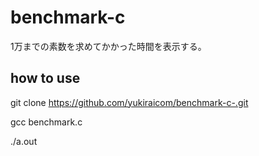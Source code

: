# benchmark-c
1万までの素数を求めてかかった時間を表示する。

## how to use 
git clone https://github.com/yukiraicom/benchmark-c-.git

gcc benchmark.c

./a.out
